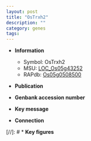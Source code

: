 ```yaml
---
layout: post
title: "OsTrxh2"
description: ""
category: genes
tags: 
---
```


* **Information**  
    + Symbol: OsTrxh2  
    + MSU: [LOC_Os05g43252](http://rice.uga.edu/cgi-bin/ORF_infopage.cgi?orf=LOC_Os05g43252)  
    + RAPdb: [Os05g0508500](http://rapdb.dna.affrc.go.jp/viewer/gbrowse_details/irgsp1?name=Os05g0508500)  

* **Publication**  

* **Genbank accession number**  

* **Key message**  

* **Connection**  

[//]: # * **Key figures**  


